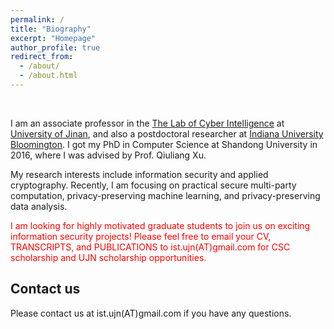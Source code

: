 ```yaml
---
permalink: /
title: "Biography"
excerpt: "Homepage"
author_profile: true
redirect_from: 
  - /about/
  - /about.html
---
```




<br/>

I am an associate professor in the [The Lab of Cyber Intelligence](http://loci.ujn.edu.cn/loci.htm) at [University of Jinan](http://www.ujn.edu.cn/en/), and also a postdoctoral researcher at [Indiana University Bloomington](https://www.indiana.edu). I got my PhD in Computer Science at Shandong University in 2016, where I was advised by Prof. Qiuliang Xu.

My research interests include information security and applied cryptography. Recently, I am focusing on practical secure multi-party computation, privacy-preserving machine learning, and privacy-preserving data analysis.

<span style="color:red;">I am looking for highly motivated graduate students to join us on exciting information security projects! Please feel free to email your CV, TRANSCRIPTS, and PUBLICATIONS to ist.ujn(AT)gmail.com for CSC scholarship and UJN scholarship opportunities. </span>

Contact us
------
Please contact us at ist.ujn(AT)gmail.com if you have any questions.
<!--Please contact us at ![avatar](/email.png) if you have any questions.-->

